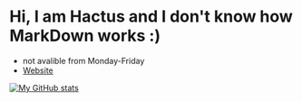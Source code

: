 # Hi, I am Hactus and I don't know how MarkDown works :)

- not avalible from Monday-Friday
- <a href="https://C4ctus72.github.io">Website</a>

[![My GitHub stats](https://github-readme-stats.vercel.app/api?username=C4ctus72&theme=synthwave)](https://github.com/anuraghazra/github-readme-stats)

<!--
- 👋 Hi, I’m @C4ctus72
- 👀 I’m interested in ...
- 🌱 I’m currently learning ...
- 💞️ I’m looking to collaborate on ...
- 📫 How to reach me ...
- 😄 Pronouns: ...
- ⚡ Fun fact: ...
-->
<!---
C4ctus72/C4ctus72 is a ✨ special ✨ repository because its `README.md` (this file) appears on your GitHub profile.
You can click the Preview link to take a look at your changes.
--->
